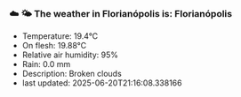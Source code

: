 ### ☁️ 🌤️  The weather in Florianópolis is: Florianópolis

- Temperature: 19.4°C
- On flesh: 19.88°C
- Relative air humidity: 95%
- Rain: 0.0 mm
- Description: Broken clouds
- last updated: 2025-06-20T21:16:08.338166

